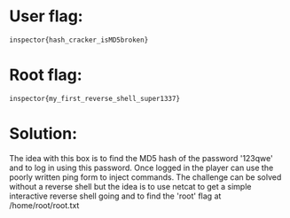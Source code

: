 # User flag:
`inspector{hash_cracker_isMD5broken}`

# Root flag:
`inspector{my_first_reverse_shell_super1337}`

# Solution:
The idea with this box is to find the MD5 hash of the password '123qwe' and to log in using this password. Once logged in the player can use the poorly written ping form to inject commands. The challenge can be solved without a reverse shell but the idea is to use netcat to get a simple interactive reverse shell going and to find the 'root' flag at /home/root/root.txt
